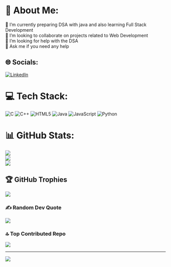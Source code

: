 # 💫 About Me:
🔭 I’m currently preparing DSA with java and also learning Full Stack Development<br>👯 I’m looking to collaborate on projects related to Web Development <br>🤝 I’m looking for help with the DSA <br>💬 Ask me if you need any help 


## 🌐 Socials:
[![LinkedIn](https://img.shields.io/badge/LinkedIn-%230077B5.svg?logo=linkedin&logoColor=white)](https://linkedin.com/in/https://www.linkedin.com/in/suresh-gundumogula-50a97a15a?utm_source=share&utm_campaign=share_via&utm_content=profile&utm_medium=android_app) 

# 💻 Tech Stack:
![C](https://img.shields.io/badge/c-%2300599C.svg?style=for-the-badge&logo=c&logoColor=white) ![C++](https://img.shields.io/badge/c++-%2300599C.svg?style=for-the-badge&logo=c%2B%2B&logoColor=white) ![HTML5](https://img.shields.io/badge/html5-%23E34F26.svg?style=for-the-badge&logo=html5&logoColor=white) ![Java](https://img.shields.io/badge/java-%23ED8B00.svg?style=for-the-badge&logo=openjdk&logoColor=white) ![JavaScript](https://img.shields.io/badge/javascript-%23323330.svg?style=for-the-badge&logo=javascript&logoColor=%23F7DF1E) ![Python](https://img.shields.io/badge/python-3670A0?style=for-the-badge&logo=python&logoColor=ffdd54)
# 📊 GitHub Stats:
![](https://github-readme-stats.vercel.app/api?username=Suresh4723&theme=dark&hide_border=false&include_all_commits=false&count_private=false)<br/>
![](https://github-readme-streak-stats.herokuapp.com/?user=Suresh4723&theme=dark&hide_border=false)<br/>
![](https://github-readme-stats.vercel.app/api/top-langs/?username=Suresh4723&theme=dark&hide_border=false&include_all_commits=false&count_private=false&layout=compact)

## 🏆 GitHub Trophies
![](https://github-profile-trophy.vercel.app/?username=Suresh4723&theme=radical&no-frame=false&no-bg=true&margin-w=4)

### ✍️ Random Dev Quote
![](https://quotes-github-readme.vercel.app/api?type=horizontal&theme=radical)

### 🔝 Top Contributed Repo
![](https://github-contributor-stats.vercel.app/api?username=Suresh4723&limit=5&theme=dark&combine_all_yearly_contributions=true)

---
[![](https://visitcount.itsvg.in/api?id=Suresh4723&icon=0&color=0)](https://visitcount.itsvg.in)

<!-- Proudly created with GPRM ( https://gprm.itsvg.in ) -->
